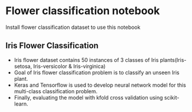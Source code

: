 # Flower classification notebook

Install flower classification dataset to use this notebook

## Iris Flower Classification
- Iris flower dataset contains 50 instances of 3 classes of Iris plants(Iris-setosa, Iris-versicolor & Iris-virginica)
- Goal of Iris flower classification problem is to classify an unseen Iris plant.
- Keras and Tensorflow is used to develop neural network model for this multi-class classification problem.
- Finally, evaluating the model with kfold cross validation using scikit-learn.
